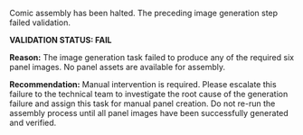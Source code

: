 Comic assembly has been halted. The preceding image generation step failed validation.

**VALIDATION STATUS: FAIL**

**Reason:** The image generation task failed to produce any of the required six panel images. No panel assets are available for assembly.

**Recommendation:** Manual intervention is required. Please escalate this failure to the technical team to investigate the root cause of the generation failure and assign this task for manual panel creation. Do not re-run the assembly process until all panel images have been successfully generated and verified.
